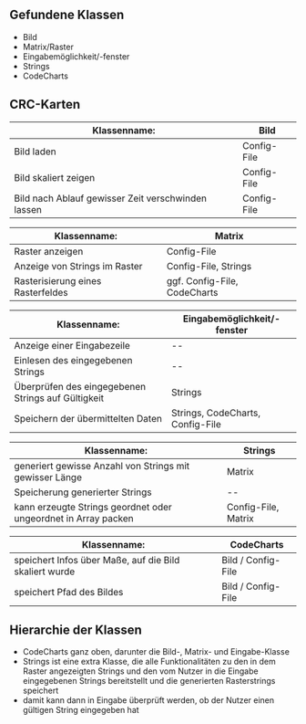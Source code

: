 ## Gefundene Klassen

 - Bild
 - Matrix/Raster
 - Eingabemöglichkeit/-fenster
 - Strings
 - CodeCharts

## CRC-Karten

|Klassenname: | **Bild** |
|--|--|
| Bild laden | Config-File |
| Bild skaliert zeigen | Config-File |
| Bild nach Ablauf gewisser Zeit verschwinden lassen | Config-File |

|Klassenname: | **Matrix** |
|--|--|
| Raster anzeigen | Config-File |
| Anzeige von Strings im Raster | Config-File, Strings |
| Rasterisierung eines Rasterfeldes | ggf. Config-File, CodeCharts |

|Klassenname: | **Eingabemöglichkeit/-fenster** |
|--|--|
| Anzeige einer Eingabezeile | -- |
| Einlesen des eingegebenen Strings | -- |
| Überprüfen des eingegebenen Strings auf Gültigkeit | Strings |
| Speichern der übermittelten Daten | Strings, CodeCharts, Config-File |

|Klassenname: | **Strings** |
|--|--|
| generiert gewisse Anzahl von Strings mit gewisser Länge | Matrix |
| Speicherung generierter Strings | -- |
| kann erzeugte Strings geordnet oder ungeordnet in Array packen | Config-File, Matrix |

|Klassenname: | **CodeCharts** |
|--|--|
| speichert Infos über Maße, auf die Bild skaliert wurde | Bild / Config-File |
| speichert Pfad des Bildes |Bild / Config-File |

## Hierarchie der Klassen

 - CodeCharts ganz oben, darunter die Bild-, Matrix- und Eingabe-Klasse
 - Strings ist eine extra Klasse, die alle Funktionalitäten zu den in dem Raster angezeigten Strings und den vom Nutzer in die Eingabe eingegebenen Strings bereitstellt und die generierten Rasterstrings speichert
  - damit kann dann in Eingabe überprüft werden, ob der Nutzer einen gültigen String eingegeben hat
